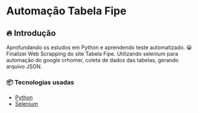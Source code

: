 # Automação Tabela Fipe

## 🔥 Introdução 

Aprofundando os estudos em Python e aprendendo teste automatizado. 😀 
Finalizei Web Scrapping do site Tabela Fipe.
Utilizando selenium para automação do google crhomer, coleta de dados das tabelas, gerando arquivo JSON.

### 📦 Tecnologias usadas
* [Python](https://docs.python.org/3/)
* [Selenium](https://www.selenium.dev/pt-br/documentation/)
